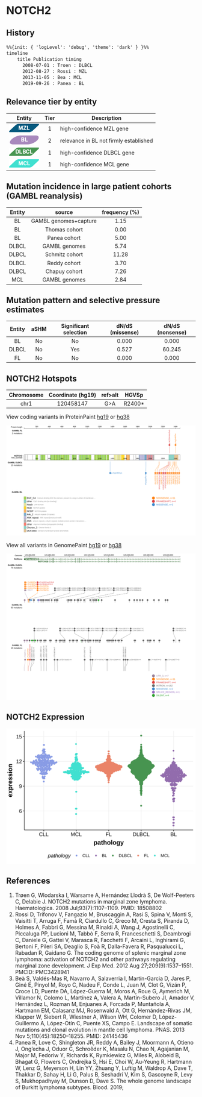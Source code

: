 # NOTCH2

## History
```mermaid
%%{init: { 'logLevel': 'debug', 'theme': 'dark' } }%%
timeline
    title Publication timing
      2008-07-01 : Troen : DLBCL
      2012-08-27 : Rossi : MZL
      2013-11-05 : Bea : MCL
      2019-09-26 : Panea : BL
```

## Relevance tier by entity

|Entity|Tier|Description                           |
|:------:|:----:|--------------------------------------|
|![MZL](images/icons/MZL_tier1.png)|1|high-confidence MZL gene|
|![BL](images/icons/BL_tier2.png)    |2   |relevance in BL not firmly established|
|![DLBCL](images/icons/DLBCL_tier1.png) |1   |high-confidence DLBCL gene            |
|![MCL](images/icons/MCL_tier1.png)   |1   |high-confidence MCL gene              |

## Mutation incidence in large patient cohorts (GAMBL reanalysis)

|Entity|source               |frequency (%)|
|:------:|:---------------------:|:-------------:|
|BL    |GAMBL genomes+capture| 1.15        |
|BL    |Thomas cohort        | 0.00        |
|BL    |Panea cohort         | 5.00        |
|DLBCL |GAMBL genomes        | 5.74        |
|DLBCL |Schmitz cohort       |11.28        |
|DLBCL |Reddy cohort         | 3.70        |
|DLBCL |Chapuy cohort        | 7.26        |
|MCL   |GAMBL genomes        | 2.84        |

## Mutation pattern and selective pressure estimates

|Entity|aSHM|Significant selection|dN/dS (missense)|dN/dS (nonsense)|
|:------:|:----:|:---------------------:|:----------------:|:----------------:|
|BL    |No  |No                   |0.000           | 0.000          |
|DLBCL |No  |Yes                  |0.527           |60.245          |
|FL    |No  |No                   |0.000           | 0.000          |



## NOTCH2 Hotspots

| Chromosome |Coordinate (hg19) | ref>alt | HGVSp | 
 | :---:| :---: | :--: | :---: |
| chr1 | 120458147 | G>A | R2400* |

View coding variants in ProteinPaint [hg19](https://morinlab.github.io/LLMPP/GAMBL/NOTCH2_protein.html)  or [hg38](https://morinlab.github.io/LLMPP/GAMBL/NOTCH2_protein_hg38.html)

![](images/proteinpaint/NOTCH2_NM_024408.svg)

View all variants in GenomePaint [hg19](https://morinlab.github.io/LLMPP/GAMBL/NOTCH2.html)  or [hg38](https://morinlab.github.io/LLMPP/GAMBL/NOTCH2_hg38.html)

![](images/proteinpaint/NOTCH2.svg)

## NOTCH2 Expression
![](images/gene_expression/NOTCH2_by_pathology.svg)
<!-- ORIGIN: 18508802 -->
<!-- DLBCL: troenNOTCH2MutationsMarginal2008 -->
<!-- MCL: beaLandscapeSomaticMutations2013 -->
<!-- MZL: rossiCodingGenomeSplenic2012c -->
<!-- BL: paneaWholeGenomeLandscape2019 -->

## References
1.  Trøen G, Wlodarska I, Warsame A, Hernández Llodrà S, De Wolf-Peeters C, Delabie J. NOTCH2 mutations in marginal zone lymphoma. Haematologica. 2008 Jul;93(7):1107–1109. PMID: 18508802
2.  Rossi D, Trifonov V, Fangazio M, Bruscaggin A, Rasi S, Spina V, Monti S, Vaisitti T, Arruga F, Famà R, Ciardullo C, Greco M, Cresta S, Piranda D, Holmes A, Fabbri G, Messina M, Rinaldi A, Wang J, Agostinelli C, Piccaluga PP, Lucioni M, Tabbò F, Serra R, Franceschetti S, Deambrogi C, Daniele G, Gattei V, Marasca R, Facchetti F, Arcaini L, Inghirami G, Bertoni F, Pileri SA, Deaglio S, Foà R, Dalla-Favera R, Pasqualucci L, Rabadan R, Gaidano G. The coding genome of splenic marginal zone lymphoma: activation of NOTCH2 and other pathways regulating marginal zone development. J Exp Med. 2012 Aug 27;209(9):1537–1551. PMCID: PMC3428941
3.  Beà S, Valdés-Mas R, Navarro A, Salaverria I, Martín-Garcia D, Jares P, Giné E, Pinyol M, Royo C, Nadeu F, Conde L, Juan M, Clot G, Vizán P, Croce LD, Puente DA, López-Guerra M, Moros A, Roue G, Aymerich M, Villamor N, Colomo L, Martínez A, Valera A, Martín-Subero JI, Amador V, Hernández L, Rozman M, Enjuanes A, Forcada P, Muntañola A, Hartmann EM, Calasanz MJ, Rosenwald A, Ott G, Hernández-Rivas JM, Klapper W, Siebert R, Wiestner A, Wilson WH, Colomer D, López-Guillermo A, López-Otín C, Puente XS, Campo E. Landscape of somatic mutations and clonal evolution in mantle cell lymphoma. PNAS. 2013 Nov 5;110(45):18250–18255. PMID: 24145436
4.  Panea R, Love C, Shingleton JR, Reddy A, Bailey J, Moormann A, Otieno J, Ong’echa J, Oduor C, Schroêder K, Masalu N, Chao N, Agajanian M, Major M, Fedoriw Y, Richards K, Rymkiewicz G, Miles R, Alobeid B, Bhagat G, Flowers C, Ondrejka S, Hsi E, Choi W, Au-Yeung R, Hartmann W, Lenz G, Meyerson H, Lin YY, Zhuang Y, Luftig M, Waldrop A, Dave T, Thakkar D, Sahay H, Li G, Palus B, Seshadri V, Kim S, Gascoyne R, Levy S, Mukhopadhyay M, Dunson D, Dave S. The whole genome landscape of Burkitt lymphoma subtypes. Blood. 2019; 
